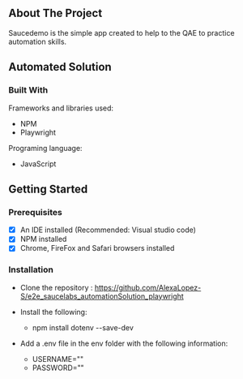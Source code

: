 <!-- ABOUT THE PROJECT -->
## About The Project
Saucedemo is the simple app created to help to the QAE to practice automation skills.

<!-- ABOUT THE AUTOMATION -->
## Automated Solution


### Built With
Frameworks and libraries used:
* NPM
* Playwright


Programing language:
* JavaScript
	
	 
<!-- GETTING STARTED -->
## Getting Started
	
### Prerequisites
- [x] An IDE installed  (Recommended: Visual studio code) 
- [x] NPM installed
- [x] Chrome, FireFox and Safari browsers installed 
	
### Installation
- Clone the repository : https://github.com/AlexaLopez-S/e2e_saucelabs_automationSolution_playwright 

- Install the following:
    - npm install  dotenv  --save-dev

- Add a .env file in the env folder with the following information:
   - USERNAME=""
   - PASSWORD=""

